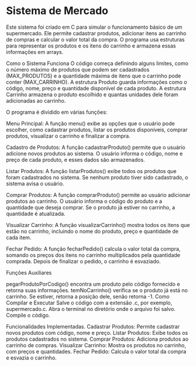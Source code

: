 # Sistema de Mercado
Este sistema foi criado em C para simular o funcionamento básico de um supermercado. Ele permite cadastrar produtos, adicionar itens ao carrinho de compras e calcular o valor total da compra. O programa usa estruturas para representar os produtos e os itens do carrinho e armazena essas informações em arrays.

Como o Sistema Funciona
O código começa definindo alguns limites, como o número máximo de produtos que podem ser cadastrados (MAX_PRODUTOS) e a quantidade máxima de itens que o carrinho pode conter (MAX_CARRINHO). A estrutura Produto guarda informações como o código, nome, preço e quantidade disponível de cada produto. A estrutura Carrinho armazena o produto escolhido e quantas unidades dele foram adicionadas ao carrinho.

O programa é dividido em várias funções:

Menu Principal: A função menu() exibe as opções que o usuário pode escolher, como cadastrar produtos, listar os produtos disponíveis, comprar produtos, visualizar o carrinho e finalizar a compra.

Cadastro de Produtos: A função cadastrarProduto() permite que o usuário adicione novos produtos ao sistema. O usuário informa o código, nome e preço de cada produto, e esses dados são armazenados.

Listar Produtos: A função listarProdutos() exibe todos os produtos que foram cadastrados no sistema. Se nenhum produto tiver sido cadastrado, o sistema avisa o usuário.

Comprar Produtos: A função comprarProduto() permite ao usuário adicionar produtos ao carrinho. O usuário informa o código do produto e a quantidade que deseja comprar. Se o produto já estiver no carrinho, a quantidade é atualizada.

Visualizar Carrinho: A função visualizarCarrinho() mostra todos os itens que estão no carrinho, incluindo o nome do produto, preço e quantidade de cada item.

Fechar Pedido: A função fecharPedido() calcula o valor total da compra, somando os preços dos itens no carrinho multiplicados pela quantidade comprada. Depois de finalizar o pedido, o carrinho é esvaziado.

Funções Auxiliares

pegarProdutoPorCodigo() encontra um produto pelo código fornecido e retorna suas informações.
temNoCarrinho() verifica se o produto já está no carrinho. Se estiver, retorna a posição dele, senão retorna -1.
Como Compilar e Executar
Salve o código com a extensão .c, por exemplo, supermercado.c.
Abra o terminal no diretório onde o arquivo foi salvo.
Compile o código.

Funcionalidades Implementadas.
Cadastrar Produtos: Permite cadastrar novos produtos com código, nome e preço.
Listar Produtos: Exibe todos os produtos cadastrados no sistema.
Comprar Produtos: Adiciona produtos ao carrinho de compras.
Visualizar Carrinho: Mostra os produtos no carrinho, com preços e quantidades.
Fechar Pedido: Calcula o valor total da compra e esvazia o carrinho.
